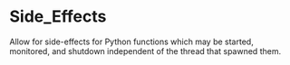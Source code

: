 # Side_Effects
Allow for side-effects for Python functions which may be started, monitored, and shutdown independent of the thread that spawned them.
